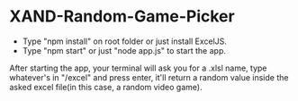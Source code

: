 # XAND-Random-Game-Picker
- Type "npm install" on root folder or just install ExcelJS.<br/>
- Type "npm start" or just "node app.js" to start the app.<br/>

After starting the app, your terminal will ask you for a .xlsl name, type whatever's in "/excel" and press enter, it'll return a random value inside the asked excel file(in this case, a random video game).
